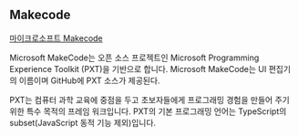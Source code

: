 ## Makecode
[마이크로소프트 Makecode](https://github.com/Microsoft/pxt)


Microsoft MakeCode는 오픈 소스 프로젝트인 Microsoft Programming Experience Toolkit (PXT)을 기반으로 합니다. 
Microsoft MakeCode는 UI 편집기의 이름이며 GitHub에 PXT 소스가 제공된다.


PXT는 컴퓨터 과학 교육에 중점을 두고 초보자들에게 프로그래밍 경험을 만들어 주기위한 특수 목적의 프레임 워크입니다.
PXT의 기본 프로그래밍 언어는 TypeScript의 subset(JavaScript 동적 기능 제외)입니다.

